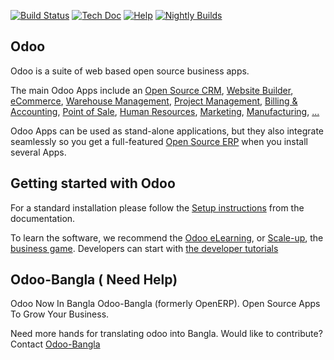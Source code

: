 [![Build Status](http://runbot.odoo.com/runbot/badge/flat/1/master.svg)](http://runbot.odoo.com/runbot)
[![Tech Doc](http://img.shields.io/badge/master-docs-875A7B.svg?style=flat&colorA=8F8F8F)](http://www.odoo.com/documentation/master)
[![Help](http://img.shields.io/badge/master-help-875A7B.svg?style=flat&colorA=8F8F8F)](https://www.odoo.com/forum/help-1)
[![Nightly Builds](http://img.shields.io/badge/master-nightly-875A7B.svg?style=flat&colorA=8F8F8F)](http://nightly.odoo.com/)

Odoo
----

Odoo is a suite of web based open source business apps.

The main Odoo Apps include an <a href="https://www.odoo.com/page/crm">Open Source CRM</a>,
<a href="https://www.odoo.com/page/website-builder">Website Builder</a>,
<a href="https://www.odoo.com/page/e-commerce">eCommerce</a>,
<a href="https://www.odoo.com/page/warehouse">Warehouse Management</a>,
<a href="https://www.odoo.com/page/project-management">Project Management</a>,
<a href="https://www.odoo.com/page/accounting">Billing &amp; Accounting</a>,
<a href="https://www.odoo.com/page/point-of-sale">Point of Sale</a>,
<a href="https://www.odoo.com/page/employees">Human Resources</a>,
<a href="https://www.odoo.com/page/lead-automation">Marketing</a>,
<a href="https://www.odoo.com/page/manufacturing">Manufacturing</a>,
<a href="https://www.odoo.com/#apps">...</a>

Odoo Apps can be used as stand-alone applications, but they also integrate seamlessly so you get
a full-featured <a href="https://www.odoo.com">Open Source ERP</a> when you install several Apps.


Getting started with Odoo
-------------------------
For a standard installation please follow the <a href="https://www.odoo.com/documentation/14.0/setup/install.html">Setup instructions</a>
from the documentation.

To learn the software, we recommend the <a href="https://www.odoo.com/slides">Odoo eLearning</a>, or <a href="https://www.odoo.com/page/scale-up-business-game">Scale-up</a>, the <a href="https://www.odoo.com/page/scale-up-business-game">business game</a>. Developers can start with <a href="https://www.odoo.com/documentation/14.0/tutorials.html">the developer tutorials</a>

Odoo-Bangla ( Need Help)
------------
Odoo Now In Bangla Odoo-Bangla (formerly OpenERP). Open Source Apps To Grow Your Business. 

Need more hands for translating odoo into Bangla. Would like to contribute? Contact [Odoo-Bangla](https://github.com/MjAbuz/Odoo-Bangla/)
